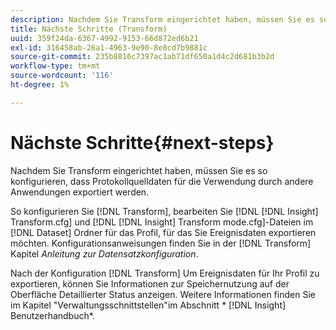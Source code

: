 ```yaml
---
description: Nachdem Sie Transform eingerichtet haben, müssen Sie es so konfigurieren, dass Protokollquelldaten für die Verwendung durch andere Anwendungen exportiert werden.
title: Nächste Schritte (Transform)
uuid: 359f24da-6367-4992-9153-66d872ed6b21
exl-id: 316458ab-26a1-4963-9e90-8e8cd7b9881c
source-git-commit: 235b8816c7397ac1ab71df650a1d4c2d681b3b2d
workflow-type: tm+mt
source-wordcount: '116'
ht-degree: 1%

---
```


# Nächste Schritte{#next-steps}

Nachdem Sie Transform eingerichtet haben, müssen Sie es so konfigurieren, dass Protokollquelldaten für die Verwendung durch andere Anwendungen exportiert werden.

So konfigurieren Sie [!DNL Transform], bearbeiten Sie [!DNL [!DNL Insight] Transform.cfg] und [!DNL [!DNL Insight] Transform mode.cfg]-Dateien im [!DNL Dataset] Ordner für das Profil, für das Sie Ereignisdaten exportieren möchten. Konfigurationsanweisungen finden Sie in der [!DNL Transform] Kapitel *Anleitung zur Datensatzkonfiguration*.

Nach der Konfiguration [!DNL Transform] Um Ereignisdaten für Ihr Profil zu exportieren, können Sie Informationen zur Speichernutzung auf der Oberfläche Detaillierter Status anzeigen. Weitere Informationen finden Sie im Kapitel &quot;Verwaltungsschnittstellen&quot;im Abschnitt * [!DNL Insight] Benutzerhandbuch*.
